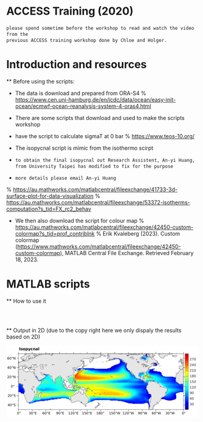 # ACCESS Training (2020)

```
please spend sometime before the workshop to read and watch the video from the 
previous ACCESS training workshop done by Chloe and Holger.
```

# Introduction and resources

** Before using the scripts: 

* The data is download and prepared from ORA-S4
% https://www.cen.uni-hamburg.de/en/icdc/data/ocean/easy-init-ocean/ecmwf-ocean-reanalysis-system-4-oras4.html

* There are some scripts that download and used to make the scripts workshop
* have the script to calculate sigmaT at 0 bar
% https://www.teos-10.org/

* The isopycnal script is mimic from the isothermo scirpt
*     to obtain the final isopycnal out Research Assistent, An-yi Huang, from University Taipei has modified to fix for the purpose
*     more details please email An-yi Huang 
% https://au.mathworks.com/matlabcentral/fileexchange/41733-3d-surface-plot-for-data-visualization
% https://au.mathworks.com/matlabcentral/fileexchange/53372-isotherms-computation?s_tid=FX_rc2_behav

* We then also download the script for colour map
% https://au.mathworks.com/matlabcentral/fileexchange/42450-custom-colormap?s_tid=prof_contriblnk
% Erik Kvaleberg (2023). Custom colormap (https://www.mathworks.com/matlabcentral/fileexchange/42450-custom-colormap), MATLAB Central File Exchange. Retrieved February 18, 2023.




# MATLAB scripts
** How to use it
 
```



```


** Output in 2D (due to the copy right here we only dispaly the results based on 2D)

![](https://github.com/ars599/TPDV23/blob/main/Isopycnal_2D.png)

